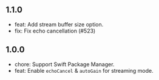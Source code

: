 ## 1.1.0
* feat: Add stream buffer size option.
* fix: Fix echo cancellation (#523)

## 1.0.0
* chore: Support Swift Package Manager.
* feat: Enable `echoCancel` & `autoGain` for streaming mode.